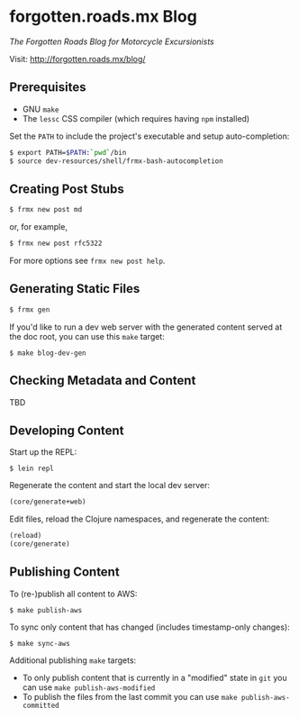 # forgotten.roads.mx Blog

*The Forgotten Roads Blog for Motorcycle Excursionists*

Visit: http://forgotten.roads.mx/blog/


## Prerequisites

* GNU `make`
* The `lessc` CSS compiler (which requires having `npm` installed)

Set the `PATH` to include the project's executable and setup auto-completion:

```bash
$ export PATH=$PATH:`pwd`/bin
$ source dev-resources/shell/frmx-bash-autocompletion
```


## Creating Post Stubs

```bash
$ frmx new post md
```

or, for example,

```bash
$ frmx new post rfc5322
```

For more options see `frmx new post help`.


## Generating Static Files

```bash
$ frmx gen
```

If you'd like to run a dev web server with the generated content served at the
doc root, you can use this `make` target:

```
$ make blog-dev-gen
```


## Checking Metadata and Content

TBD


## Developing Content

Start up the REPL:

```
$ lein repl
```

Regenerate the content and start the local dev server:

```clj
(core/generate+web)
```

Edit files, reload the Clojure namespaces, and regenerate the content:

```clj
(reload)
(core/generate)
```


## Publishing Content

To (re-)publish all content to AWS:

```
$ make publish-aws
```

To sync only content that has changed (includes timestamp-only changes):

```
$ make sync-aws
```

Additional publishing `make` targets:

* To only publish content that is currently in a "modified" state in `git` you
  can use `make publish-aws-modified`
* To publish the files from the last commit you can use
 `make publish-aws-committed`
